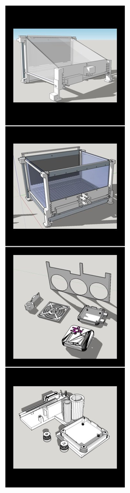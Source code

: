 ![alt-text-1](/images/Operant_1.jpg "Touchscreen operant box version 1") ![alt-text-1](/images/Operant_2.jpg "Touchscreen operant box version 2")
![alt-text-1](/images/Operant_3.jpg "Operant box misc") ![alt-text-1](/images/lickmeter.jpg "Portable lickometer for headfixed mice")